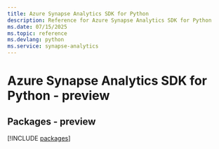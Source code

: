 ```yaml
---
title: Azure Synapse Analytics SDK for Python
description: Reference for Azure Synapse Analytics SDK for Python
ms.date: 07/15/2025
ms.topic: reference
ms.devlang: python
ms.service: synapse-analytics
---
```

# Azure Synapse Analytics SDK for Python - preview
## Packages - preview
[!INCLUDE [packages](synapse-analytics-index.md)]